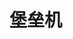 


# 堡垒机  
<!-- 
什么是堡垒机？为什么需要堡垒机？ 
https://mp.weixin.qq.com/s/pVCDypunxrfAoLA80W622Q  
-->
<!-- 

https://mp.weixin.qq.com/s?__biz=Mzg2MDYzODI5Nw==&mid=2247494388&idx=1&sn=2b224a539d3a83e0cebee32243f718c4&source=41#wechat_redirect
-->

